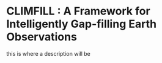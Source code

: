 # CLIMFILL : A Framework for Intelligently Gap-filling Earth Observations

this is where a description will be
